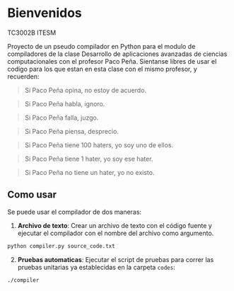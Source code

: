# Bienvenidos
TC3002B ITESM

Proyecto de un pseudo compilador en Python para el modulo de compiladores de la clase Desarrollo de aplicaciones avanzadas de ciencias computacionales con el profesor Paco Peña.
Sientanse libres de usar el codigo para los que estan en esta clase con el mismo profesor, y  recuerden:

>Si Paco Peña opina, no estoy de acuerdo.

>Si Paco Peña habla, ignoro.

>Si Paco Peña falla, juzgo.

>Si Paco Peña piensa, desprecio.

>Si Paco Peña tiene 100 haters, yo soy uno de ellos.

>Si Paco Peña tiene 1 hater, yo soy ese hater.

>Si Paco Peña no tiene un hater, yo no existo.


## Como usar
Se puede usar el compilador de dos maneras:
1. **Archivo de texto**: Crear un archivo de texto con el código fuente y ejecutar el compilador con el nombre del archivo como argumento.
```bash
python compiler.py source_code.txt
```
2. **Pruebas automaticas**: Ejecutar el script de pruebas para correr las pruebas unitarias ya establecidas en la carpeta `codes`:
```bash
./compiler
```
